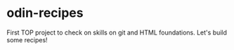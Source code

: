 # odin-recipes
First TOP project to check on skills on git and HTML foundations.
Let's build some recipes!
